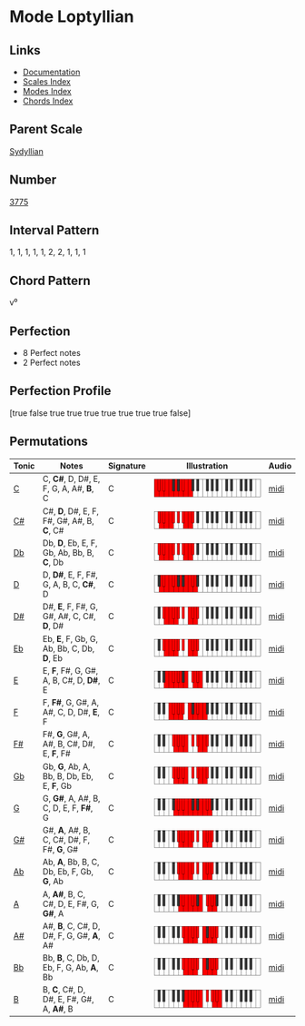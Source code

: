 # Mode Loptyllian

## Links

- [Documentation](index.md)
- [Scales Index](Scales.md)
- [Modes Index](Modes.md)
- [Chords Index](Chords.md)

## Parent Scale

[Sydyllian](ScaleSydyllian.md)

## Number

[3775](https://ianring.com/musictheory/scales/3775)

## Interval Pattern

1, 1, 1, 1, 1, 2, 2, 1, 1, 1

## Chord Pattern

v⁰

## Perfection

- 8 Perfect notes
- 2 Perfect notes

## Perfection Profile

[true false true true true true true true true false]

## Permutations

| Tonic | Notes | Signature | Illustration | Audio |
|-------|-------|-----------|--------------|-------|
| [C](ModeCNaturalLoptyllian.md) | C, **C#**, D, D#, E, F, G, A, A#, **B**, C | C | ![CNaturalLoptyllian](ModeCNaturalLoptyllian.png) | [midi](https://github.com/edipermadi/music/blob/main/docs/ModeCNaturalLoptyllian.mid?raw=true) |
| [C#](ModeCSharpLoptyllian.md) | C#, **D**, D#, E, F, F#, G#, A#, B, **C**, C# | C | ![CSharpLoptyllian](ModeCSharpLoptyllian.png) | [midi](https://github.com/edipermadi/music/blob/main/docs/ModeCSharpLoptyllian.mid?raw=true) |
| [Db](ModeDFlatLoptyllian.md) | Db, **D**, Eb, E, F, Gb, Ab, Bb, B, **C**, Db | C | ![DFlatLoptyllian](ModeDFlatLoptyllian.png) | [midi](https://github.com/edipermadi/music/blob/main/docs/ModeDFlatLoptyllian.mid?raw=true) |
| [D](ModeDNaturalLoptyllian.md) | D, **D#**, E, F, F#, G, A, B, C, **C#**, D | C | ![DNaturalLoptyllian](ModeDNaturalLoptyllian.png) | [midi](https://github.com/edipermadi/music/blob/main/docs/ModeDNaturalLoptyllian.mid?raw=true) |
| [D#](ModeDSharpLoptyllian.md) | D#, **E**, F, F#, G, G#, A#, C, C#, **D**, D# | C | ![DSharpLoptyllian](ModeDSharpLoptyllian.png) | [midi](https://github.com/edipermadi/music/blob/main/docs/ModeDSharpLoptyllian.mid?raw=true) |
| [Eb](ModeEFlatLoptyllian.md) | Eb, **E**, F, Gb, G, Ab, Bb, C, Db, **D**, Eb | C | ![EFlatLoptyllian](ModeEFlatLoptyllian.png) | [midi](https://github.com/edipermadi/music/blob/main/docs/ModeEFlatLoptyllian.mid?raw=true) |
| [E](ModeENaturalLoptyllian.md) | E, **F**, F#, G, G#, A, B, C#, D, **D#**, E | C | ![ENaturalLoptyllian](ModeENaturalLoptyllian.png) | [midi](https://github.com/edipermadi/music/blob/main/docs/ModeENaturalLoptyllian.mid?raw=true) |
| [F](ModeFNaturalLoptyllian.md) | F, **F#**, G, G#, A, A#, C, D, D#, **E**, F | C | ![FNaturalLoptyllian](ModeFNaturalLoptyllian.png) | [midi](https://github.com/edipermadi/music/blob/main/docs/ModeFNaturalLoptyllian.mid?raw=true) |
| [F#](ModeFSharpLoptyllian.md) | F#, **G**, G#, A, A#, B, C#, D#, E, **F**, F# | C | ![FSharpLoptyllian](ModeFSharpLoptyllian.png) | [midi](https://github.com/edipermadi/music/blob/main/docs/ModeFSharpLoptyllian.mid?raw=true) |
| [Gb](ModeGFlatLoptyllian.md) | Gb, **G**, Ab, A, Bb, B, Db, Eb, E, **F**, Gb | C | ![GFlatLoptyllian](ModeGFlatLoptyllian.png) | [midi](https://github.com/edipermadi/music/blob/main/docs/ModeGFlatLoptyllian.mid?raw=true) |
| [G](ModeGNaturalLoptyllian.md) | G, **G#**, A, A#, B, C, D, E, F, **F#**, G | C | ![GNaturalLoptyllian](ModeGNaturalLoptyllian.png) | [midi](https://github.com/edipermadi/music/blob/main/docs/ModeGNaturalLoptyllian.mid?raw=true) |
| [G#](ModeGSharpLoptyllian.md) | G#, **A**, A#, B, C, C#, D#, F, F#, **G**, G# | C | ![GSharpLoptyllian](ModeGSharpLoptyllian.png) | [midi](https://github.com/edipermadi/music/blob/main/docs/ModeGSharpLoptyllian.mid?raw=true) |
| [Ab](ModeAFlatLoptyllian.md) | Ab, **A**, Bb, B, C, Db, Eb, F, Gb, **G**, Ab | C | ![AFlatLoptyllian](ModeAFlatLoptyllian.png) | [midi](https://github.com/edipermadi/music/blob/main/docs/ModeAFlatLoptyllian.mid?raw=true) |
| [A](ModeANaturalLoptyllian.md) | A, **A#**, B, C, C#, D, E, F#, G, **G#**, A | C | ![ANaturalLoptyllian](ModeANaturalLoptyllian.png) | [midi](https://github.com/edipermadi/music/blob/main/docs/ModeANaturalLoptyllian.mid?raw=true) |
| [A#](ModeASharpLoptyllian.md) | A#, **B**, C, C#, D, D#, F, G, G#, **A**, A# | C | ![ASharpLoptyllian](ModeASharpLoptyllian.png) | [midi](https://github.com/edipermadi/music/blob/main/docs/ModeASharpLoptyllian.mid?raw=true) |
| [Bb](ModeBFlatLoptyllian.md) | Bb, **B**, C, Db, D, Eb, F, G, Ab, **A**, Bb | C | ![BFlatLoptyllian](ModeBFlatLoptyllian.png) | [midi](https://github.com/edipermadi/music/blob/main/docs/ModeBFlatLoptyllian.mid?raw=true) |
| [B](ModeBNaturalLoptyllian.md) | B, **C**, C#, D, D#, E, F#, G#, A, **A#**, B | C | ![BNaturalLoptyllian](ModeBNaturalLoptyllian.png) | [midi](https://github.com/edipermadi/music/blob/main/docs/ModeBNaturalLoptyllian.mid?raw=true) |
